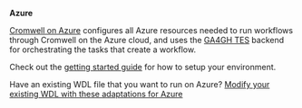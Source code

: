 **Azure**

[Cromwell on Azure](https://github.com/microsoft/CromwellOnAzure) configures all Azure resources needed to run
workflows through Cromwell on the Azure cloud, and uses the [GA4GH TES](TES) backend for
orchestrating the tasks that create a workflow.

Check out the [getting started guide](https://github.com/microsoft/CromwellOnAzure#Deploy-your-instance-of-Cromwell-on-Azure) for how to setup your environment.

Have an existing WDL file that you want to run on Azure? [Modify your existing WDL with these adaptations for Azure](https://github.com/microsoft/CromwellOnAzure/blob/main/docs/change-existing-WDL-for-Azure.md/#How-to-modify-an-existing-WDL-file-to-run-on-Cromwell-on-Azure)
